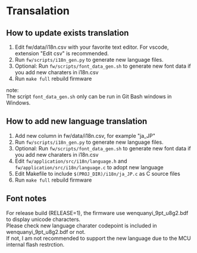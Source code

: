 # Transalation 

## How to update exists translation

1. Edit fw/data/i18n.csv with your favorite text editor. For vscode, extension "Edit csv" is recommended.
2. Run `fw/scripts/i18n_gen.py` to generate new language files.
3. Optional: Run `fw/scripts/font_data_gen.sh` to generate new font data if you add new charaters in i18n.csv
4. Run `make full` rebuild firmware

note: <br />
The script `font_data_gen.sh` only can be run in Git Bash windows in Windows.

## How to add new language translation

1. Add new column in fw/data/i18n.csv, for example "ja_JP"
2. Run `fw/scripts/i18n_gen.py` to generate new language files.
3. Optional: Run `fw/scripts/font_data_gen.sh` to generate new font data if you add new charaters in i18n.csv
4. Edit `fw/application/src/i18n/language.h` and `fw/application/src/i18n/language.c` to adopt new language
5. Edit Makefile to include `$(PROJ_DIR)/i18n/ja_JP.c` as C source files
6. Run `make full` rebuild firmware

## Font notes 

For release build (RELEASE=1), the firmware use wenquanyi_9pt_u8g2.bdf to display unicode characters.  <br />
Please check new language charater codepoint is included in wenquanyi_9pt_u8g2.bdf or not.<br />
If not, I am not recommended to support the new language due to the MCU internal flash restrction. 